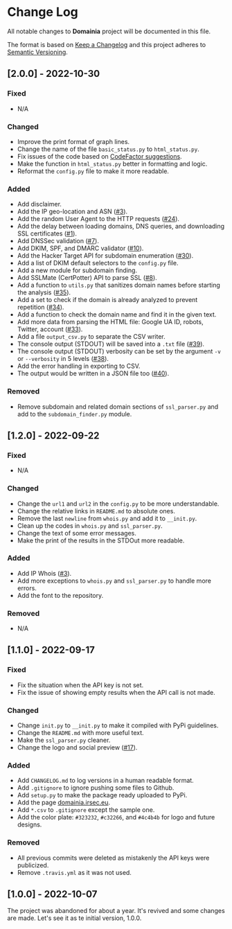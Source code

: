 # Change Log
All notable changes to **Domainia** project will be documented in this file.
 
The format is based on [Keep a Changelog](http://keepachangelog.com/)
and this project adheres to [Semantic Versioning](http://semver.org/).


## [2.0.0] - 2022-10-30
### Fixed
- N/A

### Changed
- Improve the print format of graph lines.
- Change the name of the file `basic_status.py` to `html_status.py`.
- Fix issues of the code based on [CodeFactor suggestions](https://www.codefactor.io/repository/github/namnamir/domainia/issues).
- Make the function in `html_status.py` better in formatting and logic.
- Reformat the `config.py` file to make it more readable.

### Added
- Add disclaimer.
- Add the IP geo-location and ASN ([#3](https://github.com/namnamir/domainia/issues/3)).
- Add the random User Agent to the HTTP requests ([#24](https://github.com/namnamir/domainia/issues/24)).
- Add the delay between loading domains, DNS queries, and downloading SSL certificates ([#1](https://github.com/namnamir/domainia/issues/1)).
- Add DNSSec validation ([#7](https://github.com/namnamir/domainia/issues/7)).
- Add DKIM, SPF, and DMARC validator ([#10](https://github.com/namnamir/domainia/issues/10)).
- Add the Hacker Target API for subdomain enumeration ([#30](https://github.com/namnamir/domainia/issues/30)).
- Add a list of DKIM default selectors to the `config.py` file.
- Add a new module for subdomain finding.
- Add SSLMate (CertPotter) API to parse SSL ([#8](https://github.com/namnamir/domainia/issues/8)).
- Add a function to `utils.py` that sanitizes domain names before starting the analysis ([#35](https://github.com/namnamir/domainia/issues/35)).
- Add a set to check if the domain is already analyzed to prevent repetition ([#34](https://github.com/namnamir/domainia/issues/34)).
- Add a function to check the domain name and find it in the given text.
- Add more data from parsing the HTML file: Google UA ID, robots, Twitter, account ([#33](https://github.com/namnamir/domainia/issues/33)).
- Add a file `output_csv.py` to separate the CSV writer.
- The console output (STDOUT) will be saved into a `.txt` file ([#39](https://github.com/namnamir/domainia/issues/39)).
- The console output (STDOUT) verbosity can be set by the argument `-v` or `--verbosity` in 5 levels ([#38](https://github.com/namnamir/domainia/issues/38)).
- Add the error handling in exporting to CSV.
- The output would be written in a JSON file too ([#40](https://github.com/namnamir/domainia/issues/40)).

### Removed
- Remove subdomain and related domain sections of `ssl_parser.py` and add to the `subdomain_finder.py` module.


## [1.2.0] - 2022-09-22
### Fixed
- N/A

### Changed
- Change the `url1` and `url2` in the `config.py` to be more understandable.
- Change the relative links in `README.md` to absolute ones.
- Remove the last `newline` from `whois.py` and add it to `__init.py`.
- Clean up the codes in `whois.py` and `ssl_parser.py`.
- Change the text of some error messages.
- Make the print of the results in the STDOut more readable.

### Added
- Add IP Whois ([#3](https://github.com/namnamir/domainia/issues/3)).
- Add more exceptions to `whois.py` and `ssl_parser.py` to handle more errors.
- Add the font to the repository.

### Removed
- N/A


## [1.1.0] - 2022-09-17
### Fixed
- Fix the situation when the API key is not set.
- Fix the issue of showing empty results when the API call is not made.

### Changed
- Change `init.py` to `__init.py` to make it compiled with PyPi guidelines.
- Change the `README.md` with more useful text.
- Make the `ssl_parser.py` cleaner.
- Change the logo and social preview ([#17](https://github.com/namnamir/domainia/issues/17)).

### Added
- Add `CHANGELOG.md` to log versions in a human readable format.
- Add `.gitignore` to ignore pushing some files to Github.
- Add `setup.py` to make the package ready uploaded to PyPi.
- Add the page [domainia.irsec.eu](https://domainia.irsec.eu).
- Add `*.csv` to `.gitignore` except the sample one.
- Add the color plate: `#323232`, `#c32266`, and `#4c4b4b` for logo and future designs.

### Removed
- All previous commits were deleted as mistakenly the API keys were publicized.
- Remove `.travis.yml` as it was not used.


## [1.0.0] - 2022-10-07
The project was abandoned for about a year. It's revived and some changes are 
made. Let's see it as te initial version, 1.0.0.
